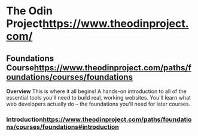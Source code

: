 # The Odin Project<https://www.theodinproject.com/>

## Foundations Course<https://www.theodinproject.com/paths/foundations/courses/foundations>

**Overview**
This is where it all begins! A hands-on introduction to all of the essential tools you'll need to build real, working websites. You'll learn what web developers actually do – the foundations you'll need for later courses.

### Introduction<https://www.theodinproject.com/paths/foundations/courses/foundations#introduction>
